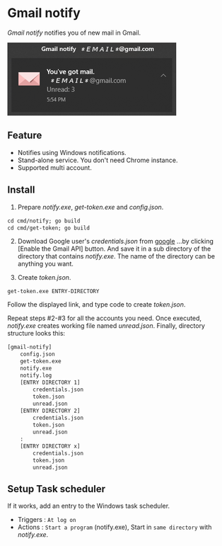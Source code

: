 # Gmail notify

*Gmail notify* notifies you of new mail in Gmail.

![sample](sample.png)

## Feature

- Notifies using Windows notifications.
- Stand-alone service. You don't need Chrome instance.
- Supported multi account.

## Install

1. Prepare *notify.exe*, *get-token.exe* and *config.json*.
``` Text
cd cmd/notify; go build 
cd cmd/get-token; go build 
```

2. Download Google user's *credentials.json* from [google](https://developers.google.com/gmail/api/quickstart/go) ...by clicking [Enable the Gmail API] button.
And save it in a sub directory of the directory that contains *notify.exe*.
The name of the directory can be anything you want.

3. Create *token.json*.
``` Text
get-token.exe ENTRY-DIRECTORY
```
Follow the displayed link, and type code to create *token.json*.

Repeat steps #2-#3 for all the accounts you need.
Once executed, *notify.exe* creates working file named *unread.json*.
Finally, directory structure looks this:

``` Text
[gmail-notify]
    config.json
    get-token.exe
    notify.exe
    notify.log    
    [ENTRY DIRECTORY 1]
        credentials.json
        token.json
        unread.json
    [ENTRY DIRECTORY 2]
        credentials.json
        token.json
        unread.json
    :
    [ENTRY DIRECTORY x]
        credentials.json
        token.json
        unread.json
```

## Setup Task scheduler

If it works, add an entry to the Windows task scheduler.

- Triggers : `At log on`
- Actions :  `Start a program` (notify.exe), Start in `same directory` with *notify.exe*.
